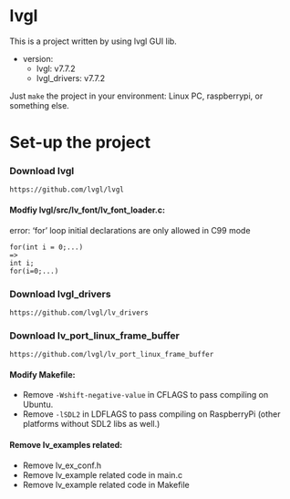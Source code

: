 # lvgl

This is a project written by using lvgl GUI lib.

- version:
  - lvgl: v7.7.2
  - lvgl_drivers: v7.7.2

Just `make` the project in your environment: Linux PC, raspberrypi, or something else.

# Set-up the project

### Download lvgl

`https://github.com/lvgl/lvgl`

#### Modfiy lvgl/src/lv_font/lv_font_loader.c:

error: ‘for’ loop initial declarations are only allowed in C99 mode

```
for(int i = 0;...)
=>
int i;
for(i=0;...)
```



### Download lvgl_drivers

`https://github.com/lvgl/lv_drivers`

### Download lv_port_linux_frame_buffer

`https://github.com/lvgl/lv_port_linux_frame_buffer`

#### Modify Makefile:

- Remove `-Wshift-negative-value` in CFLAGS to pass compiling on Ubuntu.
- Remove `-lSDL2` in LDFLAGS to pass compiling on RaspberryPi (other platforms without SDL2 libs as well.)

#### Remove lv_examples related:

- Remove lv_ex_conf.h
- Remove lv_example related code in main.c
- Remove lv_example related code in Makefile

